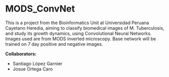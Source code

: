 # MODS_ConvNet
This is a project from the Bioinformatics Unit at Universidad Peruana Cayetano Heredia, aiming to classify biomedical images of M. Tuberculosis, and study its growth dynamics, using Convolutional Neural Networks.
Images used are from MODS inverted microscopy. Base network will be trained on 7 day positive and negative images. 

**Collaborators:**

 * Santiago López Garnier
 * Josue Ortega Caro 

